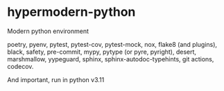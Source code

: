 # hypermodern-python
Modern python environment

poetry, pyenv, pytest, pytest-cov, pytest-mock, nox, flake8 (and plugins), black, safety, pre-commit, mypy, pytype (or pyre, pyright), desert, marshmallow, yypeguard,
sphinx, sphinx-autodoc-typehints, git actions, codecov.

And important, run in python v3.11
